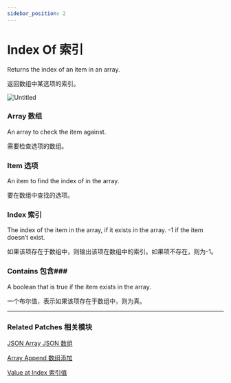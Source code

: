 ```yaml
---
sidebar_position: 2
---
```


# Index Of 索引

Returns the index of an item in an array.

返回数组中某选项的索引。

![Untitled](https://s3.us-west-2.amazonaws.com/secure.notion-static.com/d4a16178-085d-43b3-bf07-d34561e2b4c5/Untitled.png?X-Amz-Algorithm=AWS4-HMAC-SHA256&X-Amz-Content-Sha256=UNSIGNED-PAYLOAD&X-Amz-Credential=AKIAT73L2G45EIPT3X45%2F20220602%2Fus-west-2%2Fs3%2Faws4_request&X-Amz-Date=20220602T164555Z&X-Amz-Expires=86400&X-Amz-Signature=c6f5c01cf1af595eaa1245e68b52ba57bcab08cb1f247c9f133b7deeea9664d7&X-Amz-SignedHeaders=host&response-content-disposition=filename%20%3D%22Untitled.png%22&x-id=GetObject)

### Array 数组

An array to check the item against.

需要检查选项的数组。

### Item 选项

An item to find the index of in the array.

要在数组中查找的选项。

### Index 索引

The index of the item in the array, if it exists in the array. -1 if the item doesn’t exist.

如果该项存在于数组中，则输出该项在数组中的索引。如果项不存在，则为-1。

### Contains 包含### 

A boolean that is true if the item exists in the array.

一个布尔值，表示如果该项存在于数组中，则为真。

------

### Related Patches 相关模块

[JSON Array JSON 数组](./JSON%20Array)

[Array Append 数组添加](./Array%20Append)

[Value at Index 索引值](./Value%20at%20Index)

